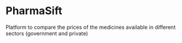 # PharmaSift
Platform to compare the prices of the medicines available in different sectors (government and private)
